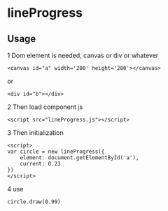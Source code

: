 # lineProgress
## Usage
1 Dom element is needed, canvas or div or whatever
```
<canvas id="a" width='200' height='200'></canvas>
```
or
```
<div id="b"></div>
```
2 Then load component js
```
<script src="lineProgress.js"></script>
```
3 Then initialization
```
<script>
var circle = new lineProgress({
	element: document.getElementById('a'),
	current: 0.23
})
</script>
```
4 use
```
circle.draw(0.99)
```
